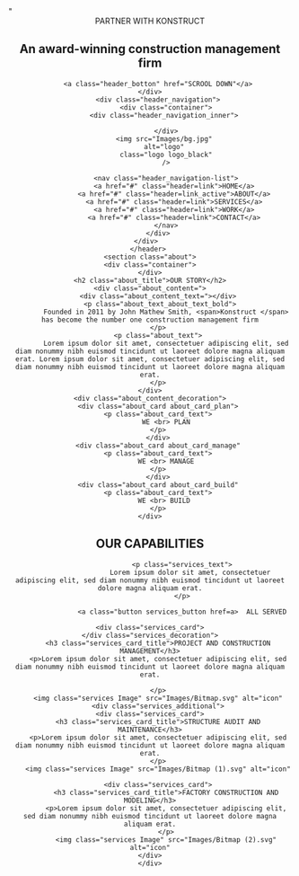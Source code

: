 <!DOCTYPE html>
<html lang="en">
<head>
    <meta charset="UTF-8">
    <meta name="viewport" content="width=device-width, initial-scale=1.0">
    <link
    href="<link href="https://fonts.googleapis.com/css2?family=Open+Sans:ital,wght@1,800&display=swap" rel="stylesheet">"
    <link type="text/css" href = "styles.css" rel = "stylesheet">
    <link rel="stylesheet" href="styles/reset.css">
    <link rel="slylesheet" href="styles/styles.css">
    <title>Konstuct</title>
</head>
<body>
    <header class="header">
        <div class=".header top"
        <img class="logo" src="Images/projeco-logo (1).svg" alt="logo"
        <h1 class="header_title">PARTNER WITH KONSTRUCT</h1>
        <h2 class="header_subtitle">
            An award-winning construction management firm
        </h2>

        <a class="header_botton" href="SCROOL DOWN"</a>
    </div>
        <div class="header_navigation">
            <div class="container">
            <div class="header_navigation_inner"> 

            </div>
            <img src="Images/bg.jpg" 
            alt="logo" 
            class="logo logo_black"
            />

            <nav class="header_navigation-list">
                <a href="#" class="header=link">HOME</a>
                <a href="#" class="header=link_active">ABOUT</a>
                <a href="#" class="header=link">SERVICES</a>
                <a href="#" class="header=link">WORK</a>
                <a href="#" class="header=link">CONTACT</a>
            </nav>
        </div>
    </div>  
    </header> 
    <section class="about">
    <div class="container">
    </div>
    <h2 class="about_title">OUR STORY</h2>
    <div class="about_content=">
        <div class="about_content_text="></div>
         <p class="about_text_about_text_bold">
            Founded in 2011 by John Mathew Smith, <span>Konstruct </span> has become the number one construction management firm
        </p>
        <p class="about_text">
            Lorem ipsum dolor sit amet, consectetuer adipiscing elit, sed diam nonummy nibh euismod tincidunt ut laoreet dolore magna aliquam erat. Lorem ipsum dolor sit amet, consectetuer adipiscing elit, sed diam nonummy nibh euismod tincidunt ut laoreet dolore magna aliquam erat.
        </p>
    </div>
    <div class="about_content_decoration">
        <div class="about_card about_card_plan">
        <p class="about_card_text">
            WE <br> PLAN
        </p>
        </div>
        <div class="about_card about_card_manage"
        <p class="about_card_text">
            WE <br> MANAGE
        </p>
        </div>
        <div class="about_card about_card_build"
        <p class="about_card_text">
            WE <br> BUILD 
        </p>
    </div>
</div>
    </section>
<section class="services">
    <div class="container">
    </div>
        <div class="services_inner">
        </div>
            <div class="services_title">
            </div>
                <h2 class="title">OUR CAPABILITIES</h2>

                    <p class="services_text">
                        Lorem ipsum dolor sit amet, consectetuer adipiscing elit, sed diam nonummy nibh euismod tincidunt ut laoreet dolore magna aliquam erat.
                    </p>

                    <a class="button services_button href=a>  ALL SERVED
                
    <div class="services_card">
    </div class="services_decoration">
        <h3 class="services_card_title">PROJECT AND CONSTRUCTION MANAGEMENT</h3>
        <p>Lorem ipsum dolor sit amet, consectetuer adipiscing elit, sed diam nonummy nibh euismod tincidunt ut laoreet dolore magna aliquam erat.
     
        </p>
        <img class="services Image" src="Images/Bitmap.svg" alt="icon"
        <div class="services_additional">
    <div class="services_card">
        <h3 class="services_card_title">STRUCTURE AUDIT AND MAINTENANCE</h3>
        <p>Lorem ipsum dolor sit amet, consectetuer adipiscing elit, sed diam nonummy nibh euismod tincidunt ut laoreet dolore magna aliquam erat.
        </p>
        <img class="services Image" src="Images/Bitmap (1).svg" alt="icon"
    
        <div class="services_card">
            <h3 class="services_card_title">FACTORY CONSTRUCTION AND MODELING</h3>
            <p>Lorem ipsum dolor sit amet, consectetuer adipiscing elit, sed diam nonummy nibh euismod tincidunt ut laoreet dolore magna aliquam erat.
            </p>
            <img class="services Image" src="Images/Bitmap (2).svg" alt="icon"
    </div>
    </div>
</body>
</html>

